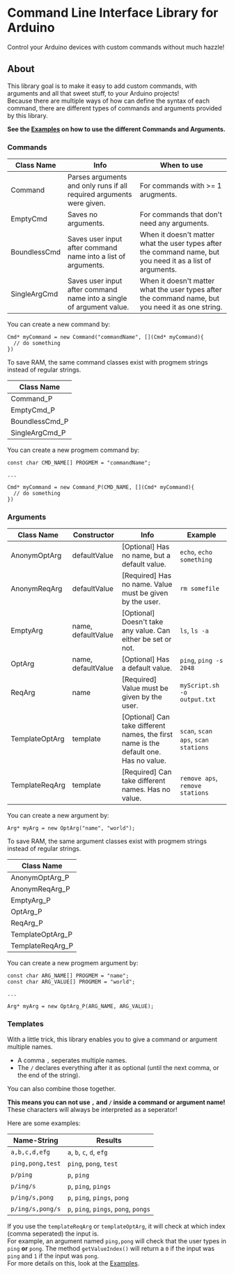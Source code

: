 # Command Line Interface Library for Arduino
Control your Arduino devices with custom commands without much hazzle!  

## About
This library goal is to make it easy to add custom commands, with arguments and all that sweet stuff, to your Arduino projects!  
Because there are multiple ways of how can define the syntax of each command, there are different types of commands and arguments provided by this library.  

**See the [Examples](https://github.com/spacehuhn/Arduino_CLI/tree/master/examples/) on how to use the different Commands and Arguments.**  

### Commands

| Class Name | Info | When to use |
| ---------- | ---- | ----------- |
| Command | Parses arguments and only runs if all required arguments were given. | For commands with >= 1 arugments. |
| EmptyCmd | Saves no arguments. | For commands that don't need any arguments. |
| BoundlessCmd | Saves user input after command name into a list of arguments. | When it doesn't matter what the user types after the command name, but you need it as a list of arguments. |
| SingleArgCmd | Saves user input after command name into a single of argument value. | When it doesn't matter what the user types after the command name, but you need it as one string. |

You can create a new command by:  
```
Cmd* myCommand = new Command("commandName", [](Cmd* myCommand){
  // do something
})
```

To save RAM, the same command classes exist with progmem strings instead of regular strings.  

| Class Name |
| ---------- |
| Command_P |
| EmptyCmd_P |
| BoundlessCmd_P |
| SingleArgCmd_P |

You can create a new progmem command by:  
```
const char CMD_NAME[] PROGMEM = "commandName";

...

Cmd* myCommand = new Command_P(CMD_NAME, [](Cmd* myCommand){
  // do something
})
```

### Arguments

| Class Name | Constructor | Info | Example |
| ---------- | ----------- | ---- | ----------- |
| AnonymOptArg | defaultValue | [Optional] Has no name, but a default value. | `echo`, `echo something` |
| AnonymReqArg | defaultValue | [Required] Has no name. Value must be given by the user. | `rm somefile` |
| EmptyArg | name, defaultValue | [Optional] Doesn't take any value. Can either be set or not. | `ls`, `ls -a` |
| OptArg | name, defaultValue | [Optional] Has a default value. |  `ping`, `ping -s 2048` |
| ReqArg | name | [Required] Value must be given by the user. | `myScript.sh -o output.txt` |
| TemplateOptArg | template | [Optional] Can take different names, the first name is the default one. Has no value. | `scan`, `scan aps`, `scan stations` |
| TemplateReqArg | template | [Required] Can take different names. Has no value. | `remove aps`, `remove stations` |

You can create a new argument by:  
```
Arg* myArg = new OptArg("name", "world");
```

To save RAM, the same argument classes exist with progmem strings instead of regular strings.  

| Class Name |
| ---------- |
| AnonymOptArg_P |
| AnonymReqArg_P |
| EmptyArg_P |
| OptArg_P |
| ReqArg_P |
| TemplateOptArg_P |
| TemplateReqArg_P |

You can create a new progmem argument by:  
```
const char ARG_NAME[] PROGMEM = "name";
const char ARG_VALUE[] PROGMEM = "world";

...

Arg* myArg = new OptArg_P(ARG_NAME, ARG_VALUE);
```

### Templates

With a little trick, this library enables you to give a command or argument multiple names.  
- A comma `,` seperates multiple names.  
- The `/` declares everything after it as optional (until the next comma, or the end of the string).  

You can also combine those together.  

**This means you can not use `,` and `/` inside a command or argument name!**  
These characters will always be interpreted as a seperator!  

Here are some examples:  

| Name-String | Results |
| ----------- | ------- |
| `a,b,c,d,efg` | `a`, `b`, `c`, `d`, `efg` |
| `ping,pong,test` | `ping`, `pong`, `test` |
| `p/ping` | `p`, `ping` |
| `p/ing/s` | `p`, `ping`, `pings` |
| `p/ing/s,pong` | `p`, `ping`, `pings`, `pong` |
| `p/ing/s,pong/s` | `p`, `ping`, `pings`, `pong`, `pongs` |

If you use the `templateReqArg` or `templateOptArg`, it will check at which index (comma seperated) the input is.  
For example, an argument named `ping,pong` will check that the user types in `ping` **or** `pong`. The method `getValueIndex()` will return a `0` if the input was `ping` and `1` if the input was `pong`.  
For more details on this, look at the  [Examples](https://github.com/spacehuhn/Arduino_CLI/tree/master/examples/).  
